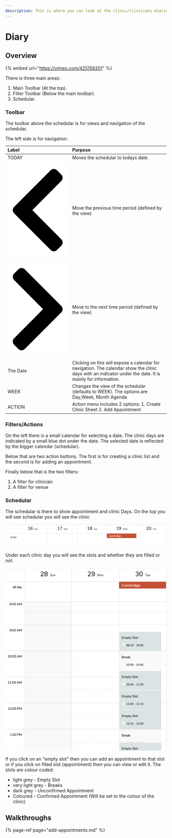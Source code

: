 ```yaml
---
description: This is where you can look at the clinic/clinicians diaries.
---
```


# Diary

## Overview

{% embed url="https://vimeo.com/425158201" %}

There is three main areas:

1. Main Toolbar \(At the top\).
2. Filter Toolbar \(Below the main toolbar\).
3. Schedular.

### Toolbar

The toolbar above the schedular is for views and navigation of the schedular. 

The left side is for navigation:

| Label | Purpose |
| :--- | :--- |
| TODAY | Moves the schedular to todays date. |
| ![](../../.gitbook/assets/chevron-left.svg)  | Move the previous time period \(defined by the view\) |
| ![](../../.gitbook/assets/chevron-right.svg)  | Move to the next time period \(defined by the view\) |
| The Date | Clicking on this will expose a calendar for navigation. The calendar show the clinic days with an indicator under the date. It is mainly for information. |
| WEEK | Changes the view of the schedular \(defaults to WEEK\). The options are Day,Week, Month Agenda |
| ACTION | Action menu includes 2 options:  1. Create Clinic Sheet 2. Add Appointment |

### Filters/Actions

On the left there is a small calendar for selecting a date. The clinic days are indicated by a small blue dot under the date. The selected date is reflected by the bigger calendar \(schedular\).

Below that are two action buttons. The first is for creating a clinic list and the second is for adding an appointment.

Finally below that is the two filters:

1. A filter for clinician
2. A filter for venue

### Schedular

The schedular is there to show appointment and clinic Days. On the top you will see schedular you will see the clinic 

![](../../.gitbook/assets/screenshot-2020-03-09-at-12.08.01.png)

Under each clinic day you will see the slots and whether they are filled or not.

![](../../.gitbook/assets/screenshot-2020-05-27-at-16.28.35.png)

If you click on an "empty slot" then you can add an appointment to that slot or if you click on filled slot \(appointment\) then you can view or edit it. The slots are colour coded:

* light grey - Empty Slot
* very light grey - Breaks
* dark grey - Unconfirmed Appointment
* Coloured - Confirmed Appointment \(Will be set to the colour of the clinic\)

## Walkthroughs

{% page-ref page="add-appointments.md" %}

